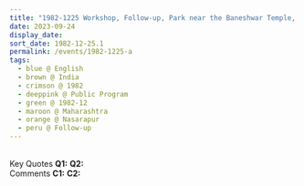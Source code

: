 ```yaml
---
title: "1982-1225 Workshop, Follow-up, Park near the Baneshwar Temple, Nasarapur (36 kms SW of Pune), Maharashtra, India"
date: 2023-09-24
display_date: 
sort_date: 1982-12-25.1
permalink: /events/1982-1225-a
tags:
  - blue @ English
  - brown @ India
  - crimson @ 1982
  - deeppink @ Public Program
  - green @ 1982-12
  - maroon @ Maharashtra
  - orange @ Nasarapur
  - peru @ Follow-up
---
```


<br>

<wave-list>
  <list-title color="DarkSeaGreen" width="55">Key Quotes</list-title>
  <list-item color="BlanchedAlmond" width="280"><b>Q1:</b> <i></i></list-item>
  <list-item color="Lavender" width="280"><b>Q2:</b> <i></i></list-item>
</wave-list>

<br>

<wave-list>
  <list-title color="DarkSeaGreen" width="55">Comments</list-title>
  <list-item color="BlanchedAlmond" width="280"><b>C1:</b> <i></i></list-item>
  <list-item color="Lavender" width="280"><b>C2:</b> <i></i></list-item>
</wave-list>